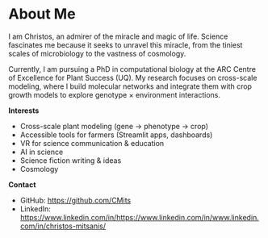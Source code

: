 # About Me

I am Christos, an admirer of the miracle and magic of life. Science fascinates me because it seeks to unravel this miracle, from the tiniest scales of microbiology to the vastness of cosmology.

Currently, I am pursuing a PhD in computational biology at the ARC Centre of Excellence for Plant Success (UQ). My research focuses on cross-scale modeling, where I build molecular networks and integrate them with crop growth models to explore genotype × environment interactions.

**Interests**
- Cross-scale plant modeling (gene → phenotype → crop)
- Accessible tools for farmers (Streamlit apps, dashboards)
- VR for science communication & education
- AI in science
- Science fiction writing & ideas
- Cosmology

**Contact**
- GitHub: <https://github.com/CMits>
- LinkedIn: <https://www.linkedin.com/in/https://www.linkedin.com/in/www.linkedin.com/in/christos-mitsanis/>
